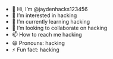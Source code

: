 - 👋 Hi, I’m @jaydenhacks123456
- 👀 I’m interested in hacking
- 🌱 I’m currently learning hacking
- 💞️ I’m looking to collaborate on hacking
- 📫 How to reach me hacking
- 😄 Pronouns: hacking
- ⚡ Fun fact: hacking

<!---
jaydenhacks123456/jaydenhacks123456 is a ✨ special ✨ repository because its `README.md` (this file) appears on your GitHub profile.
You can click the Preview link to take a look at your changes.
--->
